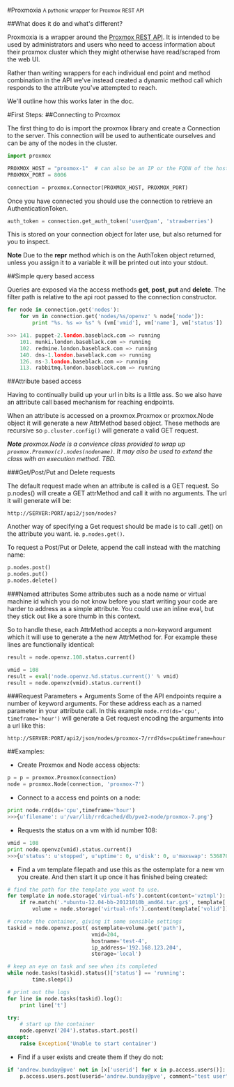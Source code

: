 #Proxmoxia <small>A pythonic wrapper for Proxmox REST API</small>

##What does it do and what's different?

Proxmoxia is a wrapper around the [Proxmox REST API](http://pve.proxmox.com/pve2-api-doc/). It is intended to be used by administrators and users who need to access information about their proxmox cluster which they might otherwise have read/scraped from the web UI.

Rather than writing wrappers for each individual end point and method combination in the API we've instead created a dynamic method call which responds to the attribute you've attempted to reach.

We'll outline how this works later in the doc.

#First Steps: 
##Connecting to Proxmox

The first thing to do is import the proxmox library and create a Connection to the server. This connection will be used to authenticate ourselves and can be any of the nodes in the cluster.

````python
import proxmox

PROXMOX_HOST = "proxmox-1"  # can also be an IP or the FQDN of the host
PROXMOX_PORT = 8006	

connection = proxmox.Connector(PROXMOX_HOST, PROXMOX_PORT)
````

Once you have connected you should use the connection to retrieve an AuthenticationToken. 

````python
auth_token = connection.get_auth_token('user@pam', 'strawberries')
````

This is stored on your connection object for later use, but also returned for you to inspect. 

**Note** Due to the __repr__ method which is on the AuthToken object returned, unless you assign it to a variable it will be printed out into your stdout.

##Simple query based access

Queries are exposed via the access methods **get**, **post**, **put** and **delete**.
The filter path is relative to the api root passed to the connection constructor.

````python
for node in connection.get('nodes'):
    for vm in connection.get('nodes/%s/openvz' % node['node']):
        print "%s. %s => %s" % (vm['vmid'], vm['name'], vm['status'])

>>> 141. puppet-2.london.baseblack.com => running
    101. munki.london.baseblack.com => running
    102. redmine.london.baseblack.com => running
    140. dns-1.london.baseblack.com => running
    126. ns-3.london.baseblack.com => running
    113. rabbitmq.london.baseblack.com => running
````

##Attribute based access

Having to continually build up your url in bits is a little ass. So we also have an attribute call based mechanism for reaching endpoints.

When an attribute is accessed on a proxmox.Proxmox or proxmox.Node object it will generate a new AttrMethod based object. These methods are recursive so `p.cluster.config()` will generate a valid GET request.

_**Note** proxmox.Node is a convience class provided to wrap up `proxmox.Proxmox(c).nodes(nodename)`. It may also be used to extend the class with an execution method. TBD._

###Get/Post/Put and Delete requests

The default request made when an attribute is called is a GET request. So p.nodes() will create a GET attrMethod and call it with no arguments. The url it will generate will be:

    http://SERVER:PORT/api2/json/nodes?

Another way of specifying a Get request should be made is to call .get() on the attribute you want. ie. `p.nodes.get()`.

To request a Post/Put or Delete, append the call instead with the matching name:

````python
p.nodes.post()
p.nodes.put()
p.nodes.delete()
````

###Named attributes
Some attributes such as a node name or virtual machine id which you do not know before you start writing your code are harder to address as a simple attribute. You could use an inline eval, but they stick out like a sore thumb in this context.

So to handle these, each AttrMethod accepts a non-keyword argument which it will use to generate a the new AttrMethod for. For example these lines are functionally identical:

````python
result = node.openvz.108.status.current()

vmid = 108
result = eval('node.openvz.%d.status.current()' % vmid)
result = node.openvz(vmid).status.current()
````

###Request Parameters + Arguments
Some of the API endpoints require a number of keyword arguments. For these address each as a named parameter  in your attribute call. In this example `node.rrd(ds='cpu', timeframe='hour')` will generate a Get request encoding the arguments into a url like this:

    http://SERVER:PORT/api2/json/nodes/proxmox-7/rrd?ds=cpu&timeframe=hour

##Examples:

* Create Proxmox and Node access objects:

````python
p = p = proxmox.Proxmox(connection)
node = proxmox.Node(connection, 'proxmox-7')
````

* Connect to a access end points on a node:

````python
print node.rrd(ds='cpu',timeframe='hour')
>>>{u'filename': u'/var/lib/rrdcached/db/pve2-node/proxmox-7.png'}
````
    
* Requests the status on a vm with id number 108:

````python
vmid = 108
print node.openvz(vmid).status.current()
>>>{u'status': u'stopped', u'uptime': 0, u'disk': 0, u'maxswap': 536870912, u'name': u'packages.london.baseblack.com', u'diskread': 0, u'diskwrite': 0, u'ip': u'192.168.123.108', u'netin': 0, u'cpus': 1, u'mem': 0, u'failcnt': 0, u'swap': 0, u'nproc': 0, u'netout': 0, u'ha': 0, u'type': u'openvz', u'cpu': 0, u'maxdisk': 4294967296, u'maxmem': 536870912}
````

* Find a vm template filepath and use this as the ostemplate for a new vm you create. 
  And then start it up once it has finished being created:

````python
# find the path for the template you want to use.
for template in node.storage('virtual-nfs').content(content='vztmpl'):
    if re.match('.*ubuntu-12.04-bb-20121010b_amd64.tar.gz$', template['volid']):
        volume = node.storage('virtual-nfs').content(template['volid']).get()

# create the container, giving it some sensible settings
taskid = node.openvz.post( ostemplate=volume.get('path'),
                           vmid=204,
                           hostname='test-4',
                           ip_address='192.168.123.204',
                           storage='local')

# keep an eye on task and see when its completed
while node.tasks(taskid).status()['status'] == 'running':
        time.sleep(1)

# print out the logs
for line in node.tasks(taskid).log():
    print line['t']

try:
    # start up the container
    node.openvz('204').status.start.post()
except:
    raise Exception('Unable to start container')
````

* Find if a user exists and create them if they do not:

````python
if 'andrew.bunday@pve' not in [x['userid'] for x in p.access.users()]:
    p.access.users.post(userid='andrew.bunday@pve', comment="test user", password="strawberries")
````